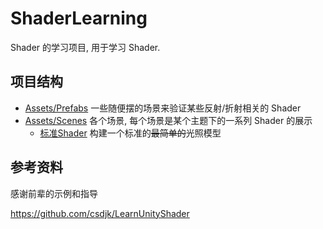 # ShaderLearning

Shader 的学习项目, 用于学习 Shader.

## 项目结构

- [Assets/Prefabs](Assets/Prefabs) 一些随便摆的场景来验证某些反射/折射相关的 Shader
- [Assets/Scenes](Assets/Scenes) 各个场景, 每个场景是某个主题下的一系列 Shader 的展示
  - [标准Shader](Assets/Scenes/StandardShader/) 构建一个标准的~~最简单的~~光照模型

## 参考资料
感谢前辈的示例和指导

https://github.com/csdjk/LearnUnityShader
